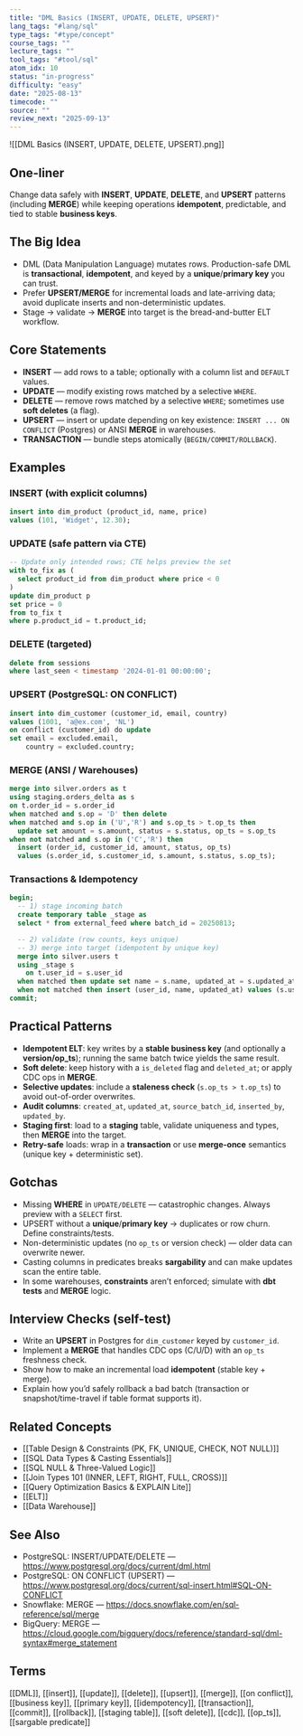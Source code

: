 ```yaml
---
title: "DML Basics (INSERT, UPDATE, DELETE, UPSERT)"
lang_tags: "#lang/sql"
type_tags: "#type/concept"
course_tags: ""
lecture_tags: ""
tool_tags: "#tool/sql"
atom_idx: 10
status: "in-progress"
difficulty: "easy"
date: "2025-08-13"
timecode: ""
source: ""
review_next: "2025-09-13"
---
```


![[DML Basics (INSERT, UPDATE, DELETE, UPSERT).png]]

## **One-liner**
Change data safely with **INSERT**, **UPDATE**, **DELETE**, and **UPSERT** patterns (including **MERGE**) while keeping operations **idempotent**, predictable, and tied to stable **business keys**.

## The Big Idea
- DML (Data Manipulation Language) mutates rows. Production-safe DML is **transactional**, **idempotent**, and keyed by a **unique**/**primary key** you can trust.
- Prefer **UPSERT/MERGE** for incremental loads and late-arriving data; avoid duplicate inserts and non-deterministic updates.
- Stage → validate → **MERGE** into target is the bread-and-butter ELT workflow.

## Core Statements
- **INSERT** — add rows to a table; optionally with a column list and `DEFAULT` values.  
- **UPDATE** — modify existing rows matched by a selective `WHERE`.  
- **DELETE** — remove rows matched by a selective `WHERE`; sometimes use **soft deletes** (a flag).  
- **UPSERT** — insert or update depending on key existence: `INSERT ... ON CONFLICT` (Postgres) or ANSI **MERGE** in warehouses.  
- **TRANSACTION** — bundle steps atomically (`BEGIN/COMMIT/ROLLBACK`).

## Examples

### INSERT (with explicit columns)
```sql
insert into dim_product (product_id, name, price)
values (101, 'Widget', 12.30);
```

### UPDATE (safe pattern via CTE)
```sql
-- Update only intended rows; CTE helps preview the set
with to_fix as (
  select product_id from dim_product where price < 0
)
update dim_product p
set price = 0
from to_fix t
where p.product_id = t.product_id;
```

### DELETE (targeted)
```sql
delete from sessions
where last_seen < timestamp '2024-01-01 00:00:00';
```

### UPSERT (PostgreSQL: ON CONFLICT)
```sql
insert into dim_customer (customer_id, email, country)
values (1001, 'a@ex.com', 'NL')
on conflict (customer_id) do update
set email = excluded.email,
    country = excluded.country;
```

### MERGE (ANSI / Warehouses)
```sql
merge into silver.orders as t
using staging.orders_delta as s
on t.order_id = s.order_id
when matched and s.op = 'D' then delete
when matched and s.op in ('U','R') and s.op_ts > t.op_ts then
  update set amount = s.amount, status = s.status, op_ts = s.op_ts
when not matched and s.op in ('C','R') then
  insert (order_id, customer_id, amount, status, op_ts)
  values (s.order_id, s.customer_id, s.amount, s.status, s.op_ts);
```

### Transactions & Idempotency
```sql
begin;
  -- 1) stage incoming batch
  create temporary table _stage as
  select * from external_feed where batch_id = 20250813;

  -- 2) validate (row counts, keys unique)
  -- 3) merge into target (idempotent by unique key)
  merge into silver.users t
  using _stage s
    on t.user_id = s.user_id
  when matched then update set name = s.name, updated_at = s.updated_at
  when not matched then insert (user_id, name, updated_at) values (s.user_id, s.name, s.updated_at);
commit;
```

## Practical Patterns
- **Idempotent ELT**: key writes by a **stable business key** (and optionally a **version/op_ts**); running the same batch twice yields the same result.  
- **Soft delete**: keep history with a `is_deleted` flag and `deleted_at`; or apply CDC ops in **MERGE**.  
- **Selective updates**: include a **staleness check** (`s.op_ts > t.op_ts`) to avoid out-of-order overwrites.  
- **Audit columns**: `created_at`, `updated_at`, `source_batch_id`, `inserted_by`, `updated_by`.  
- **Staging first**: load to a **staging** table, validate uniqueness and types, then **MERGE** into the target.  
- **Retry-safe** loads: wrap in a **transaction** or use **merge-once** semantics (unique key + deterministic set).

## Gotchas
- Missing **WHERE** in `UPDATE/DELETE` — catastrophic changes. Always preview with a `SELECT` first.  
- UPSERT without a **unique**/**primary key** → duplicates or row churn. Define constraints/tests.  
- Non-deterministic updates (no `op_ts` or version check) — older data can overwrite newer.  
- Casting columns in predicates breaks **sargability** and can make updates scan the entire table.  
- In some warehouses, **constraints** aren’t enforced; simulate with **dbt tests** and **MERGE** logic.

## Interview Checks (self-test)
- Write an **UPSERT** in Postgres for `dim_customer` keyed by `customer_id`.  
- Implement a **MERGE** that handles CDC ops (C/U/D) with an `op_ts` freshness check.  
- Show how to make an incremental load **idempotent** (stable key + merge).  
- Explain how you’d safely rollback a bad batch (transaction or snapshot/time-travel if table format supports it).

## Related Concepts
- [[Table Design & Constraints (PK, FK, UNIQUE, CHECK, NOT NULL)]]  
- [[SQL Data Types & Casting Essentials]]  
- [[SQL NULL & Three-Valued Logic]]  
- [[Join Types 101 (INNER, LEFT, RIGHT, FULL, CROSS)]]  
- [[Query Optimization Basics & EXPLAIN Lite]]  
- [[ELT]]  
- [[Data Warehouse]]

## See Also
- PostgreSQL: INSERT/UPDATE/DELETE — https://www.postgresql.org/docs/current/dml.html  
- PostgreSQL: ON CONFLICT (UPSERT) — https://www.postgresql.org/docs/current/sql-insert.html#SQL-ON-CONFLICT  
- Snowflake: MERGE — https://docs.snowflake.com/en/sql-reference/sql/merge  
- BigQuery: MERGE — https://cloud.google.com/bigquery/docs/reference/standard-sql/dml-syntax#merge_statement

## Terms
[[DML]], [[insert]], [[update]], [[delete]], [[upsert]], [[merge]], [[on conflict]], [[business key]], [[primary key]], [[idempotency]], [[transaction]], [[commit]], [[rollback]], [[staging table]], [[soft delete]], [[cdc]], [[op_ts]], [[sargable predicate]]
